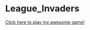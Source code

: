 # League_Invaders
<a href="https://github.com/codingpanda23/League_Invaders/blob/master/CandyGuard.jar?raw=true">Click here to play my awesome game!</a>
